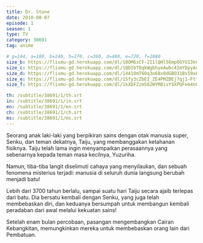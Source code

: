 ```yaml
---
title: Dr. Stone
date: 2010-08-07
episode: 1
season: 1
type: TV
category: 38691
tag: anime

# g=144, a=180, b=240, h=270, c=360, d=480, e=720, f=1080
size_b: https://flixmu-gd.herokuapp.com/dl/10OM6sCF-2I1lQHl56mpOGYU13kCgzq2I
size_c: https://flixmu-gd.herokuapp.com/dl/1QDIbT8qkWgbhyeAwbc4ImYDpyAoLHAHx
size_d: https://flixmu-gd.herokuapp.com/dl/14A1OmT6Oq3o68x8dGBO31Bs59xLazXpP
size_e: https://flixmu-gd.herokuapp.com/dl/15fy3cZbEI_ZE4PMZBEj7qj1-Ftt02nUt
size_f: https://flixmu-gd.herokuapp.com/dl/1kXbFZzmS82WYM8isYSXPQFem4n8eUdkB

th: /subtitle/38691/1/th.srt
in: /subtitle/38691/1/in.srt
en: /subtitle/38691/1/en.srt
ch: /subtitle/38691/1/ch.srt
ms: /subtitle/38691/1/ms.srt
---
```

Seorang anak laki-laki yang berpikiran sains dengan otak manusia super, Senku, dan teman dekatnya, Taiju, yang membanggakan ketahanan fisiknya. Taiju telah lama ingin menyampaikan perasaannya yang sebenarnya kepada teman masa kecilnya, Yuzuriha.

Namun, tiba-tiba langit diselimuti cahaya yang menyilaukan, dan sebuah fenomena misterius terjadi: manusia di seluruh dunia langsung berubah menjadi batu!

Lebih dari 3700 tahun berlalu, sampai suatu hari Taiju secara ajaib terlepas dari batu. Dia bersatu kembali dengan Senku, yang juga telah membebaskan diri, dan keduanya bersumpah untuk membangun kembali peradaban dari awal melalui kekuatan sains!

Setelah enam bulan percobaan, pasangan mengembangkan Cairan Kebangkitan, memungkinkan mereka untuk membebaskan orang lain dari Pembatuan.
